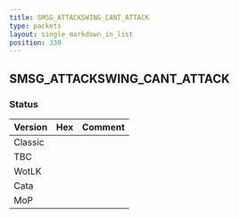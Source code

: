 ```yaml
---
title: SMSG_ATTACKSWING_CANT_ATTACK
type: packets
layout: single_markdown_in_list
position: 330
---
```


## SMSG_ATTACKSWING_CANT_ATTACK

### Status

Version | Hex | Comment
---------- | ---------- | ---------- 
Classic |  |  
TBC |  |  
WotLK |  |  
Cata |  |  
MoP |  |  